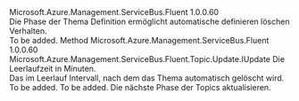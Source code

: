<Type Name="IWithDeleteOnIdle" FullName="Microsoft.Azure.Management.ServiceBus.Fluent.Topic.Update.IWithDeleteOnIdle">
  <TypeSignature Language="C#" Value="public interface IWithDeleteOnIdle" />
  <TypeSignature Language="ILAsm" Value=".class public interface auto ansi abstract IWithDeleteOnIdle" />
  <TypeSignature Language="DocId" Value="T:Microsoft.Azure.Management.ServiceBus.Fluent.Topic.Update.IWithDeleteOnIdle" />
  <TypeSignature Language="VB.NET" Value="Public Interface IWithDeleteOnIdle" />
  <TypeSignature Language="F#" Value="type IWithDeleteOnIdle = interface" />
  <AssemblyInfo>
    <AssemblyName>Microsoft.Azure.Management.ServiceBus.Fluent</AssemblyName>
    <AssemblyVersion>1.0.0.60</AssemblyVersion>
  </AssemblyInfo>
  <Interfaces />
  <Docs>
    <summary>
            Die Phase der Thema Definition ermöglicht automatische definieren löschen Verhalten.
            </summary>
    <remarks>To be added.</remarks>
  </Docs>
  <Members>
    <Member MemberName="WithDeleteOnIdleDurationInMinutes">
      <MemberSignature Language="C#" Value="public Microsoft.Azure.Management.ServiceBus.Fluent.Topic.Update.IUpdate WithDeleteOnIdleDurationInMinutes (int durationInMinutes);" />
      <MemberSignature Language="ILAsm" Value=".method public hidebysig newslot virtual instance class Microsoft.Azure.Management.ServiceBus.Fluent.Topic.Update.IUpdate WithDeleteOnIdleDurationInMinutes(int32 durationInMinutes) cil managed" />
      <MemberSignature Language="DocId" Value="M:Microsoft.Azure.Management.ServiceBus.Fluent.Topic.Update.IWithDeleteOnIdle.WithDeleteOnIdleDurationInMinutes(System.Int32)" />
      <MemberSignature Language="VB.NET" Value="Public Function WithDeleteOnIdleDurationInMinutes (durationInMinutes As Integer) As IUpdate" />
      <MemberSignature Language="F#" Value="abstract member WithDeleteOnIdleDurationInMinutes : int -&gt; Microsoft.Azure.Management.ServiceBus.Fluent.Topic.Update.IUpdate" Usage="iWithDeleteOnIdle.WithDeleteOnIdleDurationInMinutes durationInMinutes" />
      <MemberType>Method</MemberType>
      <AssemblyInfo>
        <AssemblyName>Microsoft.Azure.Management.ServiceBus.Fluent</AssemblyName>
        <AssemblyVersion>1.0.0.60</AssemblyVersion>
      </AssemblyInfo>
      <ReturnValue>
        <ReturnType>Microsoft.Azure.Management.ServiceBus.Fluent.Topic.Update.IUpdate</ReturnType>
      </ReturnValue>
      <Parameters>
        <Parameter Name="durationInMinutes" Type="System.Int32" />
      </Parameters>
      <Docs>
        <param name="durationInMinutes">Die Leerlaufzeit in Minuten.</param>
        <summary>
            Das im Leerlauf Intervall, nach dem das Thema automatisch gelöscht wird.
            </summary>
        <returns>To be added.</returns>
        <remarks>To be added.</remarks>
        <return>Die nächste Phase der Topics aktualisieren.</return>
      </Docs>
    </Member>
  </Members>
</Type>
